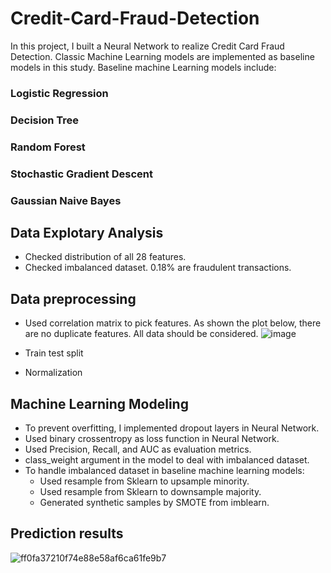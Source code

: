 # Credit-Card-Fraud-Detection
In this project, I built a Neural Network to realize Credit Card Fraud Detection. Classic Machine Learning models are implemented as baseline models in this study. 
Baseline machine Learning models include:
### Logistic Regression
### Decision Tree
### Random Forest
### Stochastic Gradient Descent
### Gaussian Naive Bayes

## Data Explotary Analysis
* Checked distribution of all 28 features. 
* Checked imbalanced dataset. 0.18% are fraudulent transactions. 

## Data preprocessing
* Used correlation matrix to pick features. As shown the plot below, there are no duplicate features. All data should be considered.
![image](https://user-images.githubusercontent.com/55510330/171545684-54e19fd4-d875-46a4-b6f9-01aa92de8802.png)

* Train test split
* Normalization

## Machine Learning Modeling
* To prevent overfitting, I implemented dropout layers in Neural Network. 
* Used binary crossentropy as loss function in Neural Network. 
* Used Precision, Recall, and AUC as evaluation metrics.
* class_weight argument in the model to deal with imbalanced dataset. 
* To handle imbalanced dataset in baseline machine learning models:
  * Used resample from Sklearn to upsample minority.
  * Used resample from Sklearn to downsample majority. 
  * Generated synthetic samples by SMOTE from imblearn.

## Prediction results
![ff0fa37210f74e88e58af6ca61fe9b7](https://user-images.githubusercontent.com/55510330/171550351-17c077e9-6e8f-42d5-bfed-8ce382eae4c1.png)
